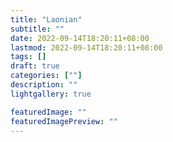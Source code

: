 ```yaml
---
title: "Laonian"
subtitle: ""
date: 2022-09-14T18:20:11+08:00
lastmod: 2022-09-14T18:20:11+08:00
tags: []
draft: true
categories: [""]
description: ""
lightgallery: true

featuredImage: ""
featuredImagePreview: ""
---
```




